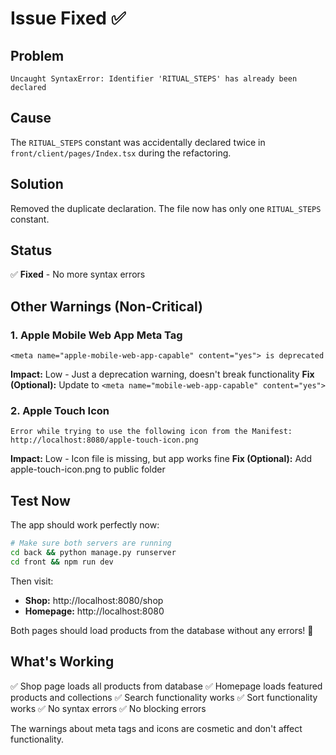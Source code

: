 # Issue Fixed ✅

## Problem
```
Uncaught SyntaxError: Identifier 'RITUAL_STEPS' has already been declared
```

## Cause
The `RITUAL_STEPS` constant was accidentally declared twice in `front/client/pages/Index.tsx` during the refactoring.

## Solution
Removed the duplicate declaration. The file now has only one `RITUAL_STEPS` constant.

## Status
✅ **Fixed** - No more syntax errors

## Other Warnings (Non-Critical)

### 1. Apple Mobile Web App Meta Tag
```
<meta name="apple-mobile-web-app-capable" content="yes"> is deprecated
```
**Impact:** Low - Just a deprecation warning, doesn't break functionality
**Fix (Optional):** Update to `<meta name="mobile-web-app-capable" content="yes">`

### 2. Apple Touch Icon
```
Error while trying to use the following icon from the Manifest: 
http://localhost:8080/apple-touch-icon.png
```
**Impact:** Low - Icon file is missing, but app works fine
**Fix (Optional):** Add apple-touch-icon.png to public folder

## Test Now

The app should work perfectly now:

```bash
# Make sure both servers are running
cd back && python manage.py runserver
cd front && npm run dev
```

Then visit:
- **Shop:** http://localhost:8080/shop
- **Homepage:** http://localhost:8080

Both pages should load products from the database without any errors! 🎉

## What's Working

✅ Shop page loads all products from database
✅ Homepage loads featured products and collections
✅ Search functionality works
✅ Sort functionality works
✅ No syntax errors
✅ No blocking errors

The warnings about meta tags and icons are cosmetic and don't affect functionality.
